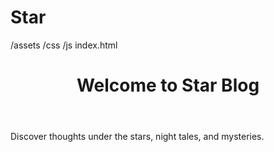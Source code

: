 # Star
/assets
/css
/js
index.html
<!DOCTYPE html>
<html lang="en">
<head>
  <meta charset="UTF-8" />
  <meta name="viewport" content="width=device-width, initial-scale=1.0"/>
  <title>Star Blog</title>
  <link rel="stylesheet" href="css/style.css" />
</head>
<body>
  <header>
    <h1>Welcome to Star Blog</h1>
  </header>

  <main>
    <p>Discover thoughts under the stars, night tales, and mysteries.</p>
  </main>

  <script src="js/main.js"></script>
</body>
</html>
